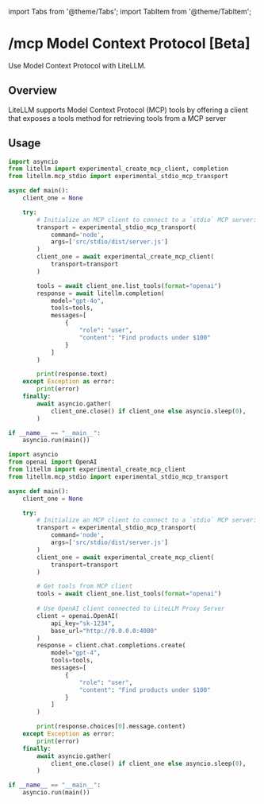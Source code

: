 import Tabs from '@theme/Tabs';
import TabItem from '@theme/TabItem';

# /mcp Model Context Protocol [Beta]

Use Model Context Protocol with LiteLLM. 

## Overview

LiteLLM supports Model Context Protocol (MCP) tools by offering a client that exposes a tools method for retrieving tools from a MCP server

## Usage

<Tabs>
<TabItem value="sdk" label="LiteLLM Python SDK">

```python
import asyncio
from litellm import experimental_create_mcp_client, completion
from litellm.mcp_stdio import experimental_stdio_mcp_transport

async def main():
    client_one = None

    try:
        # Initialize an MCP client to connect to a `stdio` MCP server:
        transport = experimental_stdio_mcp_transport(
            command='node',
            args=['src/stdio/dist/server.js']
        )
        client_one = await experimental_create_mcp_client(
            transport=transport
        )

        tools = await client_one.list_tools(format="openai")
        response = await litellm.completion(
            model="gpt-4o",
            tools=tools,
            messages=[
                {
                    "role": "user",
                    "content": "Find products under $100"
                }
            ]
        )

        print(response.text)
    except Exception as error:
        print(error)
    finally:
        await asyncio.gather(
            client_one.close() if client_one else asyncio.sleep(0),
        )

if __name__ == "__main__":
    asyncio.run(main())
```

</TabItem>
<TabItem value="proxy" label="LiteLLM Proxy Server">

```python
import asyncio
from openai import OpenAI
from litellm import experimental_create_mcp_client
from litellm.mcp_stdio import experimental_stdio_mcp_transport

async def main():
    client_one = None

    try:
        # Initialize an MCP client to connect to a `stdio` MCP server:
        transport = experimental_stdio_mcp_transport(
            command='node',
            args=['src/stdio/dist/server.js']
        )
        client_one = await experimental_create_mcp_client(
            transport=transport
        )

        # Get tools from MCP client
        tools = await client_one.list_tools(format="openai")
        
        # Use OpenAI client connected to LiteLLM Proxy Server
        client = openai.OpenAI(
            api_key="sk-1234",
            base_url="http://0.0.0.0:4000"
        )
        response = client.chat.completions.create(
            model="gpt-4",
            tools=tools,
            messages=[
                {
                    "role": "user",
                    "content": "Find products under $100"
                }
            ]
        )

        print(response.choices[0].message.content)
    except Exception as error:
        print(error)
    finally:
        await asyncio.gather(
            client_one.close() if client_one else asyncio.sleep(0),
        )

if __name__ == "__main__":
    asyncio.run(main())
```

</TabItem>
</Tabs>

